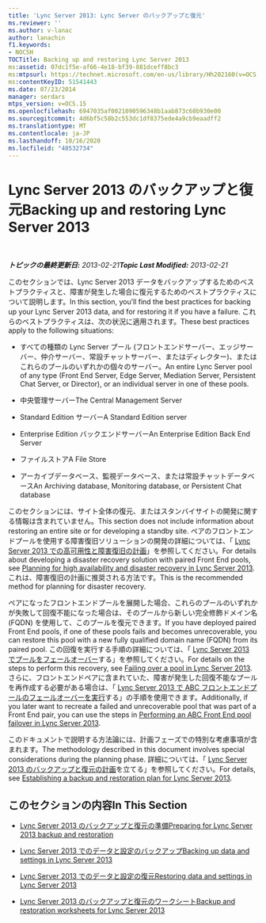 ```yaml
---
title: 'Lync Server 2013: Lync Server のバックアップと復元'
ms.reviewer: ''
ms.author: v-lanac
author: lanachin
f1.keywords:
- NOCSH
TOCTitle: Backing up and restoring Lync Server 2013
ms:assetid: 07dc1f5e-af66-4e18-bf39-881dceff8bc3
ms:mtpsurl: https://technet.microsoft.com/en-us/library/Hh202160(v=OCS.15)
ms:contentKeyID: 51541443
ms.date: 07/23/2014
manager: serdars
mtps_version: v=OCS.15
ms.openlocfilehash: 6947035af0021090596348b1aab873c60b930e00
ms.sourcegitcommit: 4d6bf5c58b2c553dc1df8375ede4a9cb9eaadff2
ms.translationtype: MT
ms.contentlocale: ja-JP
ms.lasthandoff: 10/16/2020
ms.locfileid: "48532734"
---
```

# <a name="backing-up-and-restoring-lync-server-2013"></a><span data-ttu-id="73ef2-102">Lync Server 2013 のバックアップと復元</span><span class="sxs-lookup"><span data-stu-id="73ef2-102">Backing up and restoring Lync Server 2013</span></span>

<div data-xmlns="http://www.w3.org/1999/xhtml">

<div class="topic" data-xmlns="http://www.w3.org/1999/xhtml" data-msxsl="urn:schemas-microsoft-com:xslt" data-cs="https://msdn.microsoft.com/">

<div data-asp="https://msdn2.microsoft.com/asp">



</div>

<div id="mainSection">

<div id="mainBody">

<span> </span>

<span data-ttu-id="73ef2-103">_**トピックの最終更新日:** 2013-02-21_</span><span class="sxs-lookup"><span data-stu-id="73ef2-103">_**Topic Last Modified:** 2013-02-21_</span></span>

<span data-ttu-id="73ef2-104">このセクションでは、Lync Server 2013 データをバックアップするためのベストプラクティスと、障害が発生した場合に復元するためのベストプラクティスについて説明します。</span><span class="sxs-lookup"><span data-stu-id="73ef2-104">In this section, you’ll find the best practices for backing up your Lync Server 2013 data, and for restoring it if you have a failure.</span></span> <span data-ttu-id="73ef2-105">これらのベストプラクティスは、次の状況に適用されます。</span><span class="sxs-lookup"><span data-stu-id="73ef2-105">These best practices apply to the following situations:</span></span>

  - <span data-ttu-id="73ef2-106">すべての種類の Lync Server プール (フロントエンドサーバー、エッジサーバー、仲介サーバー、常設チャットサーバー、またはディレクター)、またはこれらのプールのいずれかの個々のサーバー。</span><span class="sxs-lookup"><span data-stu-id="73ef2-106">An entire Lync Server pool of any type (Front End Server, Edge Server, Mediation Server, Persistent Chat Server, or Director), or an individual server in one of these pools.</span></span>

  - <span data-ttu-id="73ef2-107">中央管理サーバー</span><span class="sxs-lookup"><span data-stu-id="73ef2-107">The Central Management Server</span></span>

  - <span data-ttu-id="73ef2-108">Standard Edition サーバー</span><span class="sxs-lookup"><span data-stu-id="73ef2-108">A Standard Edition server</span></span>

  - <span data-ttu-id="73ef2-109">Enterprise Edition バックエンドサーバー</span><span class="sxs-lookup"><span data-stu-id="73ef2-109">An Enterprise Edition Back End Server</span></span>

  - <span data-ttu-id="73ef2-110">ファイルストア</span><span class="sxs-lookup"><span data-stu-id="73ef2-110">A File Store</span></span>

  - <span data-ttu-id="73ef2-111">アーカイブデータベース、監視データベース、または常設チャットデータベース</span><span class="sxs-lookup"><span data-stu-id="73ef2-111">An Archiving database, Monitoring database, or Persistent Chat database</span></span>

<span data-ttu-id="73ef2-112">このセクションには、サイト全体の復元、またはスタンバイサイトの開発に関する情報は含まれていません。</span><span class="sxs-lookup"><span data-stu-id="73ef2-112">This section does not include information about restoring an entire site or for developing a standby site.</span></span> <span data-ttu-id="73ef2-113">ペアのフロントエンドプールを使用する障害復旧ソリューションの開発の詳細については、「 [Lync Server 2013 での高可用性と障害復旧の計画](lync-server-2013-planning-for-high-availability-and-disaster-recovery.md)」を参照してください。</span><span class="sxs-lookup"><span data-stu-id="73ef2-113">For details about developing a disaster recovery solution with paired Front End pools, see [Planning for high availability and disaster recovery in Lync Server 2013](lync-server-2013-planning-for-high-availability-and-disaster-recovery.md).</span></span> <span data-ttu-id="73ef2-114">これは、障害復旧の計画に推奨される方法です。</span><span class="sxs-lookup"><span data-stu-id="73ef2-114">This is the recommended method for planning for disaster recovery.</span></span>

<span data-ttu-id="73ef2-115">ペアになったフロントエンドプールを展開した場合、これらのプールのいずれかが失敗して回復不能になった場合は、そのプールから新しい完全修飾ドメイン名 (FQDN) を使用して、このプールを復元できます。</span><span class="sxs-lookup"><span data-stu-id="73ef2-115">If you have deployed paired Front End pools, if one of these pools fails and becomes unrecoverable, you can restore this pool with a new fully qualified domain name (FQDN) from its paired pool.</span></span> <span data-ttu-id="73ef2-116">この回復を実行する手順の詳細については、「 [Lync Server 2013 でプールをフェールオーバー](lync-server-2013-failing-over-a-pool.md)する」を参照してください。</span><span class="sxs-lookup"><span data-stu-id="73ef2-116">For details on the steps to perform this recovery, see [Failing over a pool in Lync Server 2013](lync-server-2013-failing-over-a-pool.md).</span></span> <span data-ttu-id="73ef2-117">さらに、フロントエンドペアに含まれていた、障害が発生した回復不能なプールを再作成する必要がある場合は、「 [Lync Server 2013 で ABC フロントエンドプールのフェールオーバーを実行](lync-server-2013-performing-an-abc-front-end-pool-failover.md)する」の手順を使用できます。</span><span class="sxs-lookup"><span data-stu-id="73ef2-117">Additionally, if you later want to recreate a failed and unrecoverable pool that was part of a Front End pair, you can use the steps in [Performing an ABC Front End pool failover in Lync Server 2013](lync-server-2013-performing-an-abc-front-end-pool-failover.md).</span></span>

<span data-ttu-id="73ef2-118">このドキュメントで説明する方法論には、計画フェーズでの特別な考慮事項が含まれます。</span><span class="sxs-lookup"><span data-stu-id="73ef2-118">The methodology described in this document involves special considerations during the planning phase.</span></span> <span data-ttu-id="73ef2-119">詳細については、「 [Lync Server 2013 のバックアップと復元の計画](lync-server-2013-establishing-a-backup-and-restoration-plan.md)を立てる」を参照してください。</span><span class="sxs-lookup"><span data-stu-id="73ef2-119">For details, see [Establishing a backup and restoration plan for Lync Server 2013](lync-server-2013-establishing-a-backup-and-restoration-plan.md).</span></span>

<div>

## <a name="in-this-section"></a><span data-ttu-id="73ef2-120">このセクションの内容</span><span class="sxs-lookup"><span data-stu-id="73ef2-120">In This Section</span></span>

  - [<span data-ttu-id="73ef2-121">Lync Server 2013 のバックアップと復元の準備</span><span class="sxs-lookup"><span data-stu-id="73ef2-121">Preparing for Lync Server 2013 backup and restoration</span></span>](lync-server-2013-preparing-for-lync-server-backup-and-restoration.md)

  - [<span data-ttu-id="73ef2-122">Lync Server 2013 でのデータと設定のバックアップ</span><span class="sxs-lookup"><span data-stu-id="73ef2-122">Backing up data and settings in Lync Server 2013</span></span>](lync-server-2013-backing-up-data-and-settings.md)

  - [<span data-ttu-id="73ef2-123">Lync Server 2013 でのデータと設定の復元</span><span class="sxs-lookup"><span data-stu-id="73ef2-123">Restoring data and settings in Lync Server 2013</span></span>](lync-server-2013-restoring-data-and-settings.md)

  - [<span data-ttu-id="73ef2-124">Lync Server 2013 のバックアップと復元のワークシート</span><span class="sxs-lookup"><span data-stu-id="73ef2-124">Backup and restoration worksheets for Lync Server 2013</span></span>](lync-server-2013-backup-and-restoration-worksheets.md)

</div>

</div>

<span> </span>

</div>

</div>

</div>

